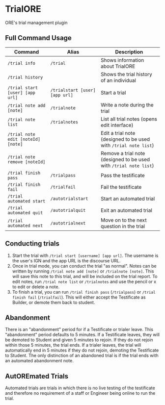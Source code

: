 # TrialORE

ORE's trial management plugin

## Full Command Usage

| Command                            | Alias                          | Description                                                       |
|------------------------------------|--------------------------------|-------------------------------------------------------------------|
| `/trial info`                      | `/trial`                       | Shows information about TrialORE                                  |
| `/trial history`                   |                                | Shows the trial history of an individual                          |
| `/trial start [user] [app url]`    | `/trialstart [user] [app url]` | Start a trial                                                     |
| `/trial note add [note]`           | `/trialnote`                   | Write a note during the trial                                     |
| `/trial note list`                 | `/trialnotes`                  | List all trial notes (opens edit interface)                       |
| `/trial note edit [noteId] [note]` |                                | Edit a trial note (designed to be used with `/trial note list`)   |
| `/trial note remove [noteId]`      |                                | Remove a trial note (designed to be used with `/trial note list`) |
| `/trial finish pass`               | `/trialpass`                   | Pass the testificate                                              |
| `/trial finish fail`               | `/trialfail`                   | Fail the testificate                                              |
| `/trial automated start`           | `/autotrialstart`              | Start an automated trial                                          |
| `/trial automated quit`            | `/autotrialquit`               | Exit an automated trial                                           |
| `/trial automated next`            | `/autotrialnext`               | Move on to the next question in the trial                         |

## Conducting trials

1. Start the trial with `/trial start [username] [app url]`.
The username is the user's IGN and the app URL is the discourse URL.
2. Once in trial mode, you can conduct the trial "as normal".
Notes can be written by running `/trial note add [note]` or `/trialnote [note]`.
This will save this note to this trial, and will be included on the trial report.
To edit notes, run `/trial note list` or `/trialnotes` and use the pencil or x to edit or delete a note.
3. To finish a trial, you can run `/trial finish pass` (`/trialpass`) or `/trial finish fail` (`/trialfail`).
This will either accept the Testificate as Builder, or demote them back to student.

## Abandonment
There is an "abandonment" period for if a Testificate or trialer leave.
This "abandonment" period defaults to 5 minutes.
If a Testificate leaves, they will be demoted to Student and given 5 minutes to rejoin.
If they do not rejoin within those 5 minutes, the trial ends.
If a trialer leaves, the trial will automatically end in 5 minutes if they do not rejoin, demoting the Testificate to Student.
The only distinction of an abandoned trial is if the trial ends with an automated abandonment note.

## AutOREmated Trials
Automated trials are trials in which there is no live testing of the testificate and therefore no requirement of a staff or Engineer being online to run the trial. 
